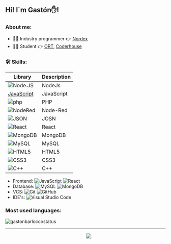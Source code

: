 ## Hi! I`m Gastón✋!

### About me:

- 👨‍💻 Industry programmer 👉 [Nordex](https://www.nordex.com.uy)
- 👨‍🏫 Student 👉 [ORT](https://www.ort.edu.uy), [Coderhouse](https://www.coderhouse.com/)


### 🛠 Skills:

| Library                                                                                                           | Description      |
| ----------------------------------------------------------------------------------------------------------------- | -----------------|
| ![Node.JS](https://img.shields.io/badge/Node.js-339933?style=for-the-badge&logo=nodedotjs&logoColor=white)        | NodeJs           |
| [JavaScript](https://img.shields.io/badge/JavaScript-323330?style=for-the-badge&logo=javascript&logoColor=F7DF1E) | JavaScript       |
| ![php](https://img.shields.io/badge/PHP-777BB4?style=for-the-badge&logo=php&logoColor=white)                      | PHP              |
| ![NodeRed](https://img.shields.io/badge/Node--Red-8F0000?style=for-the-badge&logo=nodered&logoColor=white)        | Node-Red         |
| ![JSON](https://img.shields.io/badge/json-5E5C5C?style=for-the-badge&logo=json&logoColor=white)                   | JOSN             |
| ![React](https://img.shields.io/badge/React-20232A?style=for-the-badge&logo=react&logoColor=61DAFB)               | React            |
| ![MongoDB](	https://img.shields.io/badge/MongoDB-4EA94B?style=for-the-badge&logo=mongodb&logoColor=white)         | MongoDB          |
| ![MySQL](https://img.shields.io/badge/MySQL-005C84?style=for-the-badge&logo=mysql&logoColor=white)                | MySQL            |
| ![HTML5](https://img.shields.io/badge/HTML5-E34F26?style=for-the-badge&logo=html5&logoColor=white)                | HTML5            |
| ![CSS3](https://img.shields.io/badge/CSS3-1572B6?style=for-the-badge&logo=css3&logoColor=white)                   | CSS3             |
| ![C++](	https://img.shields.io/badge/C%2B%2B-00599C?style=for-the-badge&logo=c%2B%2B&logoColor=white)             | C++              |






- Frontend: ![JavaScript](https://img.shields.io/badge/JavaScript-F7DF1E?style=flat-square&logo=javascript&logoColor=black) ![React](https://img.shields.io/badge/React-20232A?style=flat-square&logo=react&logoColor=61DAFB)
- Database: ![MySQL](https://img.shields.io/badge/MySQL-00000F?style=flat-square&logo=mysql&logoColor=white) ![MongoDB](https://img.shields.io/badge/MongoDB-4EA94B?style=flat-square&logo=mongodb&logoColor=white)
- VCS: ![Git](https://img.shields.io/badge/GitHub-f54d27?style=flat-square&logo=git&logoColor=white) ![GitHub](https://img.shields.io/badge/GitHub-100000?style=flat-square&logo=github&logoColor=white)
- IDE's: ![Visual Studio Code](https://img.shields.io/badge/-Visual%20Studio%20Code-25acf2?style=flat-square&logo=visual-studio-code&logoColor=white)

### Most used languages:

<p align='left'><img align="center" src="https://github-readme-stats.vercel.app/api/top-langs?username=GBarlocco&show_icons=true&locale=en&langs_count=8&theme=aura&layout=compact&hide=html,shell" alt="gastonbarloccostatus" /></p>

---

<p align='center'>
&nbsp;&nbsp;&nbsp;&nbsp;
  <a href="https://www.linkedin.com/in/gastón-barlocco-315756148/"><img src="https://img.shields.io/badge/linkedin-%230077B5.svg?&style=for-the-badge&logo=linkedin&logoColor=white" /></a>
</p>
